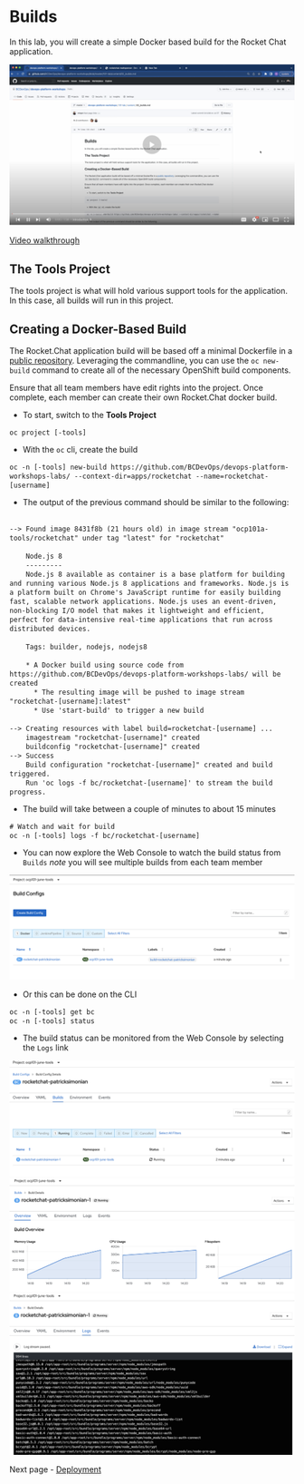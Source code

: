 # Builds
In this lab, you will create a simple Docker based build for the Rocket Chat application.

<kbd>[![Video Walkthrough Thumbnail](././images/02_builds_thumb.png)](https://youtu.be/j7a74_I6MYw)<kbd>

[Video walkthrough](https://youtu.be/j7a74_I6MYw)

## The Tools Project
The tools project is what will hold various support tools for the application. In this case, all builds will run in this project.

## Creating a Docker-Based Build
The Rocket.Chat application build will be based off a minimal Dockerfile in a [public repository](https://github.com/BCDevOps/devops-platform-workshops-labs/tree/master/apps/rocketchat). 
Leveraging the commandline, you can use the `oc new-build` command to create all of the necessary 
OpenShift build components. 

Ensure that all team members have edit rights into the project. Once complete, 
each member can create their own Rocket.Chat docker build. 

- To start, switch to the __Tools Project__

```
oc project [-tools]
```

- With the `oc` cli, create the build

```oc:cli
oc -n [-tools] new-build https://github.com/BCDevOps/devops-platform-workshops-labs/ --context-dir=apps/rocketchat --name=rocketchat-[username]
```

- The output of the previous command should be similar to the following: 

```

--> Found image 8431f8b (21 hours old) in image stream "ocp101a-tools/rocketchat" under tag "latest" for "rocketchat"

    Node.js 8 
    --------- 
    Node.js 8 available as container is a base platform for building and running various Node.js 8 applications and frameworks. Node.js is a platform built on Chrome's JavaScript runtime for easily building fast, scalable network applications. Node.js uses an event-driven, non-blocking I/O model that makes it lightweight and efficient, perfect for data-intensive real-time applications that run across distributed devices.

    Tags: builder, nodejs, nodejs8

    * A Docker build using source code from https://github.com/BCDevOps/devops-platform-workshops-labs/ will be created
      * The resulting image will be pushed to image stream "rocketchat-[username]:latest"
      * Use 'start-build' to trigger a new build

--> Creating resources with label build=rocketchat-[username] ...
    imagestream "rocketchat-[username]" created
    buildconfig "rocketchat-[username]" created
--> Success
    Build configuration "rocketchat-[username]" created and build triggered.
    Run 'oc logs -f bc/rocketchat-[username]' to stream the build progress.
```

- The build will take between a couple of minutes to about 15 minutes
```oc:cli
# Watch and wait for build
oc -n [-tools] logs -f bc/rocketchat-[username]
```
- You can now explore the Web Console to watch the build status from `Builds`
*note* you will see multiple builds from each team member

<kbd>![](./images/01_builds.png)</kbd>

- Or this can be done on the CLI

```
oc -n [-tools] get bc
oc -n [-tools] status
```

- The build status can be monitored from the Web Console by selecting  the `Logs` link

<kbd>![](./images/01_build_logs.png)</kbd>
<kbd>![](./images/01_build_logs_02.png)</kbd>
<kbd>![](./images/01_build_logs_03.png)</kbd>

Next page - [Deployment](./03_deployment.md)